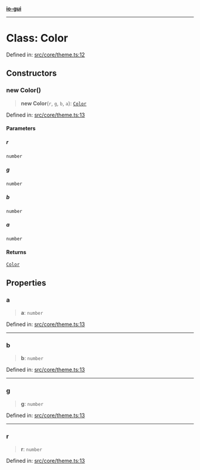 [**io-gui**](../README.md)

***

# Class: Color

Defined in: [src/core/theme.ts:12](https://github.com/io-gui/io/blob/main/src/core/theme.ts#L12)

## Constructors

### new Color()

> **new Color**(`r`, `g`, `b`, `a`): [`Color`](Color.md)

Defined in: [src/core/theme.ts:13](https://github.com/io-gui/io/blob/main/src/core/theme.ts#L13)

#### Parameters

##### r

`number`

##### g

`number`

##### b

`number`

##### a

`number`

#### Returns

[`Color`](Color.md)

## Properties

### a

> **a**: `number`

Defined in: [src/core/theme.ts:13](https://github.com/io-gui/io/blob/main/src/core/theme.ts#L13)

***

### b

> **b**: `number`

Defined in: [src/core/theme.ts:13](https://github.com/io-gui/io/blob/main/src/core/theme.ts#L13)

***

### g

> **g**: `number`

Defined in: [src/core/theme.ts:13](https://github.com/io-gui/io/blob/main/src/core/theme.ts#L13)

***

### r

> **r**: `number`

Defined in: [src/core/theme.ts:13](https://github.com/io-gui/io/blob/main/src/core/theme.ts#L13)
